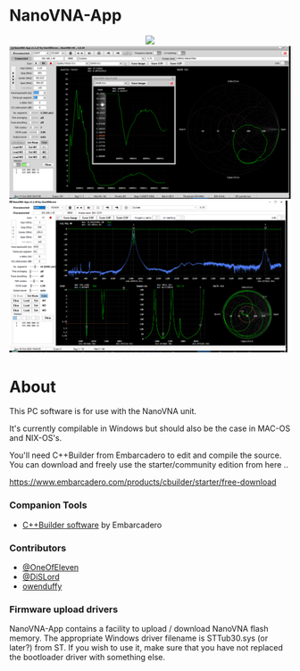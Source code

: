 # NanoVNA-App

<div align="center">
<img src="/NanoVNA1.png">
</div>

<div align="center">
<img src="/Image1.png">
</div>

<div align="center">
<img src="/NanoVNA-App_1_1_49.png">
</div>

# About

This PC software is for use with the NanoVNA unit.

It's currently compilable in Windows but should also be the case in MAC-OS and NIX-OS's.

You'll need C++Builder from Embarcadero to edit and compile the source. You can download and freely use the starter/community edition from here ..

https://www.embarcadero.com/products/cbuilder/starter/free-download

### Companion Tools

* [C++Builder software](https://www.embarcadero.com/products/cbuilder/starter/free-download) by Embarcadero

### Contributors

* [@OneOfEleven](https://github.com/OneOfEleven/)
* [@DiSLord](https://github.com/DiSlord)
* [owenduffy](https://github.com/owenduffy/)

### Firmware upload drivers

NanoVNA-App contains a facility to upload / download NanoVNA flash memory. The appropriate Windows driver filename is STTub30.sys (or later?) from ST. 
If you wish to use it, make sure that you have not replaced the bootloader driver with something else.

